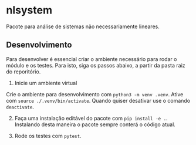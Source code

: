 # nlsystem

Pacote para análise de sistemas não necessariamente lineares.

## Desenvolvimento

Para desenvolver é essencial criar o ambiente necessário para rodar o módulo e os testes. Para isto, siga os passos abaixo, a partir da pasta raiz do reporitório.

1. Inicie um ambiente virtual

Crie o ambiente para desenvolvimento com `python3 -m venv .venv`.
Ative com `source ./.venv/bin/activate`. Quando quiser desativar use o comando `deactivate`.

2. Faça uma instalação editável do pacote com `pip install -e .`. Instalando desta maneira o pacote sempre conterá o código atual.

3. Rode os testes com `pytest`.